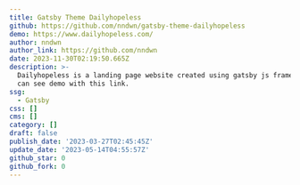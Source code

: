 ```yaml
---
title: Gatsby Theme Dailyhopeless
github: https://github.com/nndwn/gatsby-theme-dailyhopeless
demo: https://www.dailyhopeless.com/
author: nndwn
author_link: https://github.com/nndwn
date: 2023-11-30T02:19:50.665Z
description: >-
  Dailyhopeless is a landing page website created using gatsby js framework, you
  can see demo with this link.
ssg:
  - Gatsby
css: []
cms: []
category: []
draft: false
publish_date: '2023-03-27T02:45:45Z'
update_date: '2023-05-14T04:55:57Z'
github_star: 0
github_fork: 0
---
```

